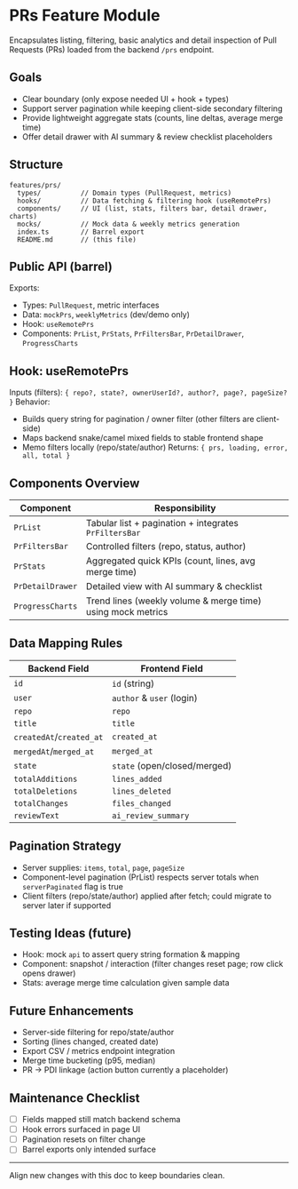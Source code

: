 # PRs Feature Module

Encapsulates listing, filtering, basic analytics and detail inspection of Pull Requests (PRs) loaded from the backend `/prs` endpoint.

## Goals

- Clear boundary (only expose needed UI + hook + types)
- Support server pagination while keeping client-side secondary filtering
- Provide lightweight aggregate stats (counts, line deltas, average merge time)
- Offer detail drawer with AI summary & review checklist placeholders

## Structure

```
features/prs/
  types/          // Domain types (PullRequest, metrics)
  hooks/          // Data fetching & filtering hook (useRemotePrs)
  components/     // UI (list, stats, filters bar, detail drawer, charts)
  mocks/          // Mock data & weekly metrics generation
  index.ts        // Barrel export
  README.md       // (this file)
```

## Public API (barrel)

Exports:

- Types: `PullRequest`, metric interfaces
- Data: `mockPrs`, `weeklyMetrics` (dev/demo only)
- Hook: `useRemotePrs`
- Components: `PrList`, `PrStats`, `PrFiltersBar`, `PrDetailDrawer`, `ProgressCharts`

## Hook: useRemotePrs

Inputs (filters): `{ repo?, state?, ownerUserId?, author?, page?, pageSize? }`
Behavior:

- Builds query string for pagination / owner filter (other filters are client-side)
- Maps backend snake/camel mixed fields to stable frontend shape
- Memo filters locally (repo/state/author)
  Returns: `{ prs, loading, error, all, total }`

## Components Overview

| Component        | Responsibility                                              |
| ---------------- | ----------------------------------------------------------- |
| `PrList`         | Tabular list + pagination + integrates `PrFiltersBar`       |
| `PrFiltersBar`   | Controlled filters (repo, status, author)                   |
| `PrStats`        | Aggregated quick KPIs (count, lines, avg merge time)        |
| `PrDetailDrawer` | Detailed view with AI summary & checklist                   |
| `ProgressCharts` | Trend lines (weekly volume & merge time) using mock metrics |

## Data Mapping Rules

| Backend Field            | Frontend Field               |
| ------------------------ | ---------------------------- |
| `id`                     | `id` (string)                |
| `user`                   | `author` & `user` (login)    |
| `repo`                   | `repo`                       |
| `title`                  | `title`                      |
| `createdAt`/`created_at` | `created_at`                 |
| `mergedAt`/`merged_at`   | `merged_at`                  |
| `state`                  | `state` (open/closed/merged) |
| `totalAdditions`         | `lines_added`                |
| `totalDeletions`         | `lines_deleted`              |
| `totalChanges`           | `files_changed`              |
| `reviewText`             | `ai_review_summary`          |

## Pagination Strategy

- Server supplies: `items`, `total`, `page`, `pageSize`
- Component-level pagination (PrList) respects server totals when `serverPaginated` flag is true
- Client filters (repo/state/author) applied after fetch; could migrate to server later if supported

## Testing Ideas (future)

- Hook: mock `api` to assert query string formation & mapping
- Component: snapshot / interaction (filter changes reset page; row click opens drawer)
- Stats: average merge time calculation given sample data

## Future Enhancements

- Server-side filtering for repo/state/author
- Sorting (lines changed, created date)
- Export CSV / metrics endpoint integration
- Merge time bucketing (p95, median)
- PR → PDI linkage (action button currently a placeholder)

## Maintenance Checklist

- [ ] Fields mapped still match backend schema
- [ ] Hook errors surfaced in page UI
- [ ] Pagination resets on filter change
- [ ] Barrel exports only intended surface

---

Align new changes with this doc to keep boundaries clean.
